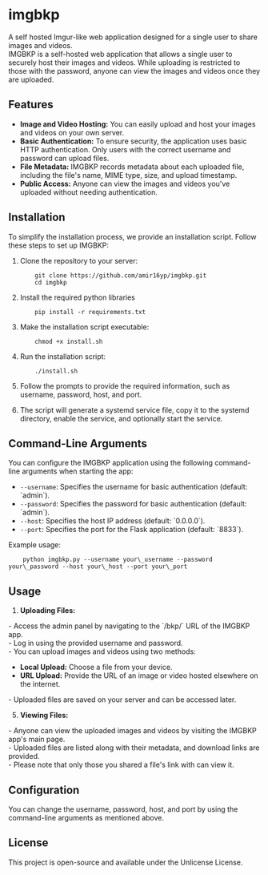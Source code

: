 # imgbkp
A self hosted Imgur-like web application designed for a single user to share images and videos.<br/>
IMGBKP is a self-hosted web application that allows a single user to securely host their images and videos. While uploading is restricted to those with the password, anyone can view the images and videos once they are uploaded.

Features
--------

*   **Image and Video Hosting:** You can easily upload and host your images and videos on your own server.
*   **Basic Authentication:** To ensure security, the application uses basic HTTP authentication. Only users with the correct username and password can upload files.
*   **File Metadata:** IMGBKP records metadata about each uploaded file, including the file's name, MIME type, size, and upload timestamp.
*   **Public Access:** Anyone can view the images and videos you've uploaded without needing authentication.

Installation
------------

To simplify the installation process, we provide an installation script. Follow these steps to set up IMGBKP:

1.  Clone the repository to your server:

            git clone https://github.com/amir16yp/imgbkp.git
            cd imgbkp
        

3.  Install the required python libraries

            pip install -r requirements.txt
        

5.  Make the installation script executable:

            chmod +x install.sh
        

7.  Run the installation script:

            ./install.sh
        

9.  Follow the prompts to provide the required information, such as username, password, host, and port.
10.  The script will generate a systemd service file, copy it to the systemd directory, enable the service, and optionally start the service.

Command-Line Arguments
----------------------

You can configure the IMGBKP application using the following command-line arguments when starting the app:

*   `--username`: Specifies the username for basic authentication (default: \`admin\`).
*   `--password`: Specifies the password for basic authentication (default: \`admin\`).
*   `--host`: Specifies the host IP address (default: \`0.0.0.0\`).
*   `--port`: Specifies the port for the Flask application (default: \`8833\`).

Example usage:

        python imgbkp.py --username your\_username --password your\_password --host your\_host --port your\_port
    

Usage
-----

1.  **Uploading Files:**

\- Access the admin panel by navigating to the \`/bkp/\` URL of the IMGBKP app.  
\- Log in using the provided username and password.  
\- You can upload images and videos using two methods:

*   **Local Upload:** Choose a file from your device.
*   **URL Upload:** Provide the URL of an image or video hosted elsewhere on the internet.

\- Uploaded files are saved on your server and can be accessed later.

5.  **Viewing Files:**

\- Anyone can view the uploaded images and videos by visiting the IMGBKP app's main page.  
\- Uploaded files are listed along with their metadata, and download links are provided.  
\- Please note that only those you shared a file's link with can view it.

Configuration
-------------

You can change the username, password, host, and port by using the command-line arguments as mentioned above.

License
-------

This project is open-source and available under the Unlicense License.
